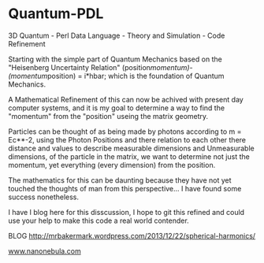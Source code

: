 Quantum-PDL
===========

3D Quantum - Perl Data Language - Theory and Simulation - Code Refinement

Starting with the simple part of Quantum Mechanics based on the "Heisenberg Uncertainty Relation"
(position*momentum)-(momentum*position) = i*hbar;  which is the foundation of Quantum Mechanics.

A Mathematical Refinement of this can now be achived with present day computer systems, and it 
is my goal to determine a way to find the "momentum" from the "position" useing the matrix geometry.

Particles can be thought of as being made by photons according to m = Ec**-2, using the Photon Positions
and there relation to each other there distance and values to describe measurable dimensions and
Unmeasurable dimensions, of the particle in the matrix, we want to determine not just the 
momentum, yet everything (every dimension) from the position.



The mathematics for this can be daunting because they have not yet touched the thoughts of man
from this perspective... I have found some success nonetheless.

I have I blog here for this disscussion, I hope to git this refined and could use your help 
to make this code a real world contender.

BLOG http://mrbakermark.wordpress.com/2013/12/22/spherical-harmonics/

www.nanonebula.com

